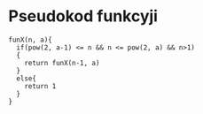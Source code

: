 # Pseudokod funkcyji
```
funX(n, a){
  if(pow(2, a-1) <= n && n <= pow(2, a) && n>1)
  {
    return funX(n-1, a)
  }
  else{
    return 1
  }
}
```
